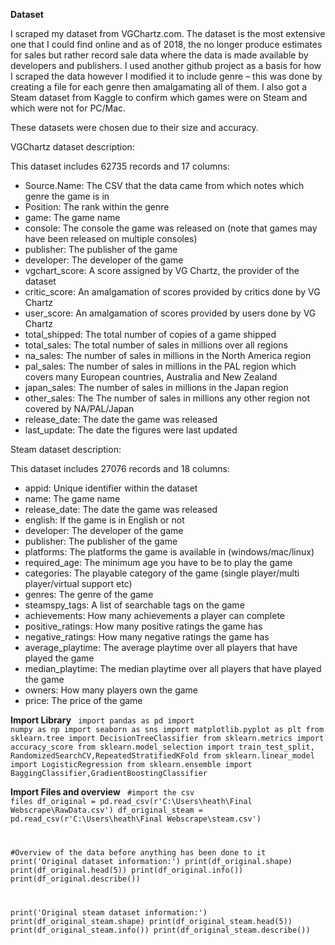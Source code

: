 **Dataset**

I scraped my dataset from VGChartz.com. The dataset is the most extensive one that I could find online and as of 2018, the no longer produce estimates for sales but rather record sale data where the data is made available by developers and publishers. I used another github project as a basis for how I scraped the data however I modified it to include genre – this was done by creating a file for each genre then amalgamating all of them. I also got a Steam dataset from Kaggle to confirm which games were on Steam and which were not for PC/Mac.

These datasets were chosen due to their size and accuracy.

VGChartz dataset description:

This dataset includes 62735 records and 17 columns:

 - Source.Name: The CSV that the data came from which notes which genre the game is in
 - Position: The rank within the genre
 - game: The game name
 - console: The console the game was released on (note that games may have been released on multiple consoles)
 - publisher: The publisher of the game
 - developer: The developer of the game
 - vgchart_score: A score assigned by VG Chartz, the provider of the dataset
 - critic_score: An amalgamation of scores provided by critics done by VG Chartz
 - user_score: An amalgamation of scores provided by users done by VG Chartz
 - total_shipped: The total number of copies of a game shipped
 - total_sales: The total number of sales in millions over all regions
 - na_sales: The number of sales in millions in the North America region
 - pal_sales: The number of sales in millions in the PAL region which covers many European countries, Australia and New Zealand
 - japan_sales: The number of sales in millions in the Japan region
 - other_sales: The The number of sales in millions any other region not covered by NA/PAL/Japan
 - release_date: The date the game was released
 - last_update: The date the figures were last updated

Steam dataset description:

This dataset includes 27076 records and 18 columns:

 - appid: Unique identifier within the dataset
 - name: The game name
 - release_date: The date the game was released
 - english: If the game is in English or not
 - developer: The developer of the game
 - publisher: The publisher of the game
 - platforms: The platforms the game is available in (windows/mac/linux)
 - required_age: The minimum age you have to be to play the game
 - categories: The playable category of the game (single player/multi player/virtual support etc)
 - genres: The genre of the game
 - steamspy_tags: A list of searchable tags on the game
 - achievements: How many achievements a player can complete
 - positive_ratings: How many positive ratings the game has
 - negative_ratings: How many negative ratings the game has
 - average_playtime: The average playtime over all players that have played the game
 - median_playtime: The median playtime over all players that have played the game
 - owners: How many players own the game
 - price: The price of the game

**Import Library**
<code> 
import pandas as pd
import numpy as np
import seaborn as sns
import matplotlib.pyplot as plt
from sklearn.tree import DecisionTreeClassifier
from sklearn.metrics import accuracy_score
from sklearn.model_selection import train_test_split, RandomizedSearchCV,RepeatedStratifiedKFold
from sklearn.linear_model import LogisticRegression
from sklearn.ensemble import BaggingClassifier,GradientBoostingClassifier
</code>

**Import Files and overview**
<code> 
#import the csv files
df_original = pd.read_csv(r'C:\Users\heath\Final Webscrape\RawData.csv')
df_original_steam = pd.read_csv(r'C:\Users\heath\Final Webscrape\steam.csv')

#Overview of the data before anything has been done to it
print('Original dataset information:')
print(df_original.shape)
print(df_original.head(5))
print(df_original.info())
print(df_original.describe())

print('Original steam dataset information:')
print(df_original_steam.shape)
print(df_original_steam.head(5))
print(df_original_steam.info())
print(df_original_steam.describe()) 
</code>
